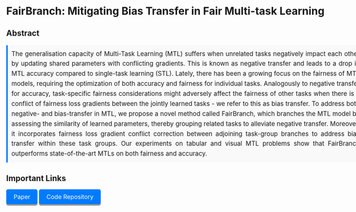 # FairBranch: Mitigating Bias Transfer in Fair Multi-task Learning

## Abstract
<div class="abstract">
The generalisation capacity of  Multi-Task Learning (MTL) suffers when 
unrelated tasks negatively impact each other by updating shared parameters with conflicting gradients. This is known as negative transfer and leads to a drop in MTL accuracy compared to single-task learning (STL). 
Lately, there has been a growing focus on the fairness of MTL models, requiring the optimization of both accuracy and fairness for individual tasks. 
Analogously to negative transfer for accuracy, task-specific fairness considerations might adversely affect the fairness of other tasks when there is a conflict of fairness loss gradients between the jointly learned tasks - we refer to this as bias transfer. 
To address both negative- and bias-transfer in MTL, we propose a novel method called FairBranch, which branches the MTL model by assessing the similarity of learned parameters, thereby grouping related tasks to alleviate negative transfer.  
Moreover, it incorporates fairness loss gradient conflict correction between adjoining task-group branches to address bias transfer within these task groups. 
Our experiments on tabular and visual MTL problems show that FairBranch outperforms state-of-the-art  MTLs on both fairness and accuracy. 
</div>

## Important Links
<div style="margin: 10px 0;">
  <a href="./IJCNN_FairBranch.pdf" class="button">Paper</a>
  <a href="https://github.com/arjunroyihrpa/FairBranch" class="button">Code Repository</a>
</div>
<style>
  body, .container {
  max-width: 1200px; /* Adjust the max-width as needed */
  margin: 0 auto; /* Center the body with auto margins */
  padding: 20px; /* Optional padding for better appearance */
  width: 100% !important; /* Ensure full width */
}
.abstract {
  font-size: 1.2em; /* Adjust font size */
  line-height: 1.6; /* Adjust line height for better readability */
  text-align: justify; /* Justify the text */
  margin: 20px 0; /* Add some margin above and below */
  padding: 10px; /* Add padding for better spacing */
  border-left: 4px solid #007bff; /* Optional: Add a left border for styling */
  background-color: #f9f9f9; /* Optional: Add a background color */
}
.button {
  display: inline-block;
  padding: 10px 20px;
  font-size: 16px;
  cursor: pointer;
  text-align: center;
  text-decoration: none;
  outline: none;
  color: #fff;
  background-color: #007bff;
  border: none;
  border-radius: 5px;
  box-shadow: 0 4px #999;
}

.button:hover {background-color: #0056b3}

.button:active {
  background-color: #0056b3;
  box-shadow: 0 2px #666;
  transform: translateY(2px);
}
figure {
  margin: 1em 0;
}

figcaption {
  text-align: center;
  font-style: italic;
  color: #555;
}
</style>
